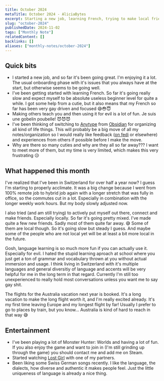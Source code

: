 ```yaml
---
title: October 2024
metaTitle: October 2024 - AliciaBytes
excerpt: Starting a new job, learning French, trying to make local friends and thinking about moving all my notes/life organizing around once again.
slug: "october-2024"
publishedDate: 2024-11-02
tags: ["Monthly Note"]
relatedContent: []
backlinks: []
aliases: ["monthly-notes/october-2024"]
---
```


## Quick bits

- I started a new job, and so far it's been going great. I'm enjoying it a lot. The usual onboarding phase with it's issues that you always have at the start, but otherwise seems to be going well.
- I've been getting started with learning French. So far it's going really slow and expect myself to be absolute useless beginner level for quite a while. I got some help from a cutie, but it also means that my French so far has been very gay driven and focused 😅😳😇
- Making others teach you and then using it for evil is a lot of fun. Je suis une gobelin poubelle! 😈😈😈
- I've been thinking of switching to [Anytype](https://anytype.io) from [Obsidian](https://obsidian.md) for organizing all kind of life things. This will probably be a big move of all my notes/organization so I would really like feedback ([on fedi](https://tech.lgbt/@AliciaBytes/113411966649242495) or elsewhere) and experiences from others if possible before I make the move.
- Why are there so many cuties and why are they all so far away??? I want to meet more of them, but my time is very limited, which makes this very frustrating 😥

## What happened this month

I've realized that I've been in Switzerland for over half a year now? I guess I'm starting to properly acclimate. It was a big change because I went from 100% remote job to hybrid job again with a longer stretch that was fully in office, so the commutes cut in a lot. Especially in combination with the longer weekly work hours. But my body slowly adjusted now.

I also tried (and am still trying) to actively put myself out there, connect and make friends. Especially locally. So far it's going pretty mixed. I've made quite a few new friends. Sadly most of them quite far away. 😅 Some of them are local though. So it's going slow but steady I guess. And maybe some of the people who are not local yet will be at least a bit more local in the future.

Gosh, language learning is so much more fun if you can actually use it. Especially for evil. I hated the stupid learning aproach at school where you just get a ton of grammar and vocabulary thrown at you without actual immersion and usage. I think living in Switzerland with it's multiple languages and general diversitiy of language and accents will be very helpful for me in the long term in that regard. Currently I'm still too unexperienced to really hold most conversations unless you want me to say gay shit.

The flights for the Australia vacation next year is booked. It's a long vacation to make the long flight worth it, and I'm really excited already. It's my first time leaving Europe and my longest flight by far! Usually I prefer to go to places by train, but you know... Australia is kind of hard to reach in that way 😅

## Entertainment

- I've been playing a lot of Monster Hunter: Worlds and having a lot of fun. If you also enjoy the game and want to join in (I'm still grinding up through the game) you should contact me and add me on Steam.
- Started watching [Lost Girl](https://www.imdb.com/title/tt1429449/) with one of my partners.
- Been liking some Swiss German songs recently. I like the language, the dialects, how diverse and authentic it makes people feel. Just the little uniqueness of language is already a nice thing.
